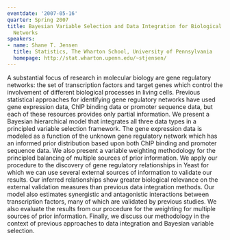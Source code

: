 ```yaml
---
eventdate: '2007-05-16'
quarter: Spring 2007
title: Bayesian Variable Selection and Data Integration for Biological Regulatory
  Networks
speakers:
- name: Shane T. Jensen
  title: Statistics, The Wharton School, University of Pennsylvania
  homepage: http://stat.wharton.upenn.edu/~stjensen/
---
```

A substantial focus of research in molecular biology are gene regulatory networks: the set of transcription factors and target genes which control the involvement of different biological processes in living cells. Previous statistical approaches for identifying gene regulatory networks have used gene expression data, ChIP binding data or promoter sequence data, but each of these resources provides only partial information. We present a Bayesian hierarchical model that integrates all three data types in a principled variable selection framework. The gene expression data is modeled as a function of the unknown gene regulatory network which has an informed prior distribution based upon both ChIP binding and promoter sequence data. We also present a variable weighting methodology for the principled balancing of multiple sources of prior information. We apply our procedure to the discovery of gene regulatory relationships in Yeast for which we can use several external sources of information to validate our results. Our inferred relationships show greater biological relevance on the external validation measures than previous data integration methods. Our model also estimates synergistic and antagonistic interactions between transcription factors, many of which are validated by previous studies. We also evaluate the results from our procedure for the weighting for multiple sources of prior information. Finally, we discuss our methodology in the context of previous approaches to data integration and Bayesian variable selection.
